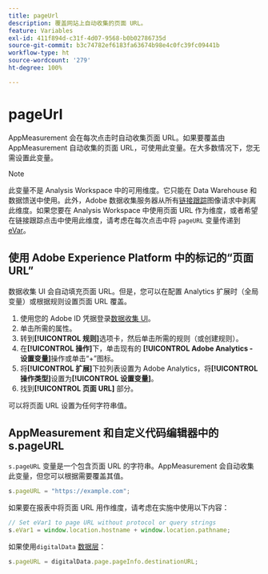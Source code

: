 ```yaml
---
title: pageUrl
description: 覆盖网站上自动收集的页面 URL。
feature: Variables
exl-id: 411f894d-c31f-4d07-9568-b0b02786735d
source-git-commit: b3c74782ef6183fa63674b98e4c0fc39fc09441b
workflow-type: ht
source-wordcount: '279'
ht-degree: 100%

---
```


# pageUrl

AppMeasurement 会在每次点击时自动收集页面 URL。如果要覆盖由 AppMeasurement 自动收集的页面 URL，可使用此变量。在大多数情况下，您无需设置此变量。

>[!NOTE]
>
>此变量不是 Analysis Workspace 中的可用维度。它只能在 Data Warehouse 和数据馈送中使用。此外，Adobe 数据收集服务器从所有[链接跟踪](/help/implement/vars/functions/tl-method.md)图像请求中剥离此维度。如果您要在 Analysis Workspace 中使用页面 URL 作为维度，或者希望在链接跟踪点击中使用此维度，请考虑在每次点击中将 `pageURL` 变量传递到 [eVar](evar.md)。

## 使用 Adobe Experience Platform 中的标记的“页面 URL”

数据收集 UI 会自动填充页面 URL。但是，您可以在配置 Analytics 扩展时（全局变量）或根据规则设置页面 URL 覆盖。

1. 使用您的 Adobe ID 凭据登录[数据收集 UI](https://experience.adobe.com/data-collection)。
2. 单击所需的属性。
3. 转到&#x200B;**[!UICONTROL 规则]**&#x200B;选项卡，然后单击所需的规则（或创建规则）。
4. 在&#x200B;**[!UICONTROL 操作]**&#x200B;下，单击现有的 **[!UICONTROL Adobe Analytics - 设置变量]**&#x200B;操作或单击“+”图标。
5. 将&#x200B;**[!UICONTROL 扩展]**&#x200B;下拉列表设置为 Adobe Analytics，将&#x200B;**[!UICONTROL 操作类型]**&#x200B;设置为&#x200B;**[!UICONTROL 设置变量]**。
6. 找到&#x200B;**[!UICONTROL 页面 URL]** 部分。

可以将页面 URL 设置为任何字符串值。

## AppMeasurement 和自定义代码编辑器中的 s.pageURL

`s.pageURL` 变量是一个包含页面 URL 的字符串。AppMeasurement 会自动收集此变量，但您可以根据需要覆盖其值。

```js
s.pageURL = "https://example.com";
```

如果要在报表中将页面 URL 用作维度，请考虑在实施中使用以下内容：

```js
// Set eVar1 to page URL without protocol or query strings
s.eVar1 = window.location.hostname + window.location.pathname;
```

如果使用`digitalData` [数据层](../../prepare/data-layer.md)：

```js
s.pageURL = digitalData.page.pageInfo.destinationURL;
```
